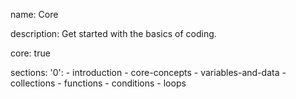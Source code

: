 name: Core

description: Get started with the basics of coding.

core: true

sections:
  '0':
    - introduction
    - core-concepts
    - variables-and-data
    - collections
    - functions
    - conditions
    - loops